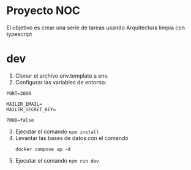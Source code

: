 # Proyecto NOC

El objetivo es crear una serie de tareas usando Arquitectura limpia con typescript

# dev
1. Clonar el archivo env.template a env.
2. Configurar las variables de entorno:
```
PORT=3000

MAILER_EMAIL=
MAILER_SECRET_KEY=

PROD=false

```
3. Ejecutar el comando ```npm install```
4. Levantar las bases de datos con el comando
    ```
    docker compose up -d
    ```
4. Ejecutar el comando ```npm run dev```